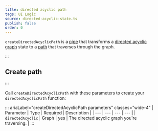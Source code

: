```yaml
---
title: directed acyclic path
tags: UI Logic
source: directed-acyclic-state.ts
publish: false
order: 0
---
```


`createDirectedAcyclicPath` is a [pipe](/docs/logic/pipes-overview) that transforms a [directed acyclic graph](/docs/logic/graph-overview) state to a [path](/docs/logic/graph-overview#path) that traverses through the graph.


:::
## Create path
:::

Call `createDirectedAcyclicPath` with these parameters to create your `directedAcyclicPath` function:

::: ariaLabel="createDirectedAcyclicPath parameters" classes="wide-4"
| Parameter | Type | Required | Description |
| --- | --- | --- | --- |
| `directedAcyclic` | Graph | yes | The directed acyclic graph you're traversing. |
:::
